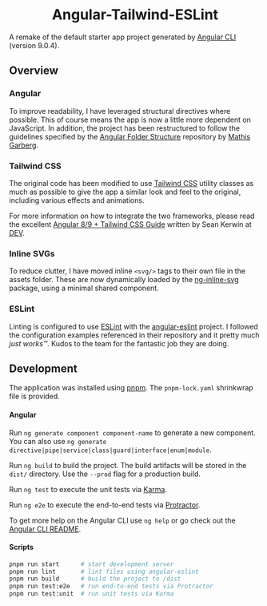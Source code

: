 # <center> Angular-Tailwind-ESLint </center>

A remake of the default starter app project generated by [Angular CLI](https://github.com/angular/angular-cli) (version 9.0.4).


## Overview

### Angular

To improve readability, I have leveraged structural directives where possible. This of course means the app is now a little more dependent on JavaScript. In addition, the project has been restructured to follow the guidelines specified by the [Angular Folder Structure](https://angular-folder-structure.readthedocs.io/en/latest/index.html#) repository by [Mathis Garberg](https://mathisgarberg.no/#/about).

### Tailwind CSS
The original code has been modified to use [Tailwind CSS](https://tailwindcss.com/) utility classes as much as possible to give the app a similar look and feel to the original, including various effects and animations.

For more information on how to integrate the two frameworks, please read the excellent [Angular 8/9 + Tailwind CSS Guide](https://dev.to/seankerwin/angular-8-tailwind-css-guide-3m45) written by Sean Kerwin at [DEV](https://dev.to/).

### Inline SVGs

To reduce clutter, I have moved inline `<svg/>` tags to their own file in the assets folder. These are now dynamically loaded by the [ng-inline-svg](https://github.com/arkon/ng-inline-svg) package, using a minimal shared component.

### ESLint

Linting is configured to use [ESLint](https://eslint.org/) with the [angular-eslint](https://github.com/angular-eslint/angular-eslint) project. I followed the configuration examples referenced in their repository and it pretty much _just works&trade;_. Kudos to the team for the fantastic job they are doing.


## Development

The application was installed using [pnpm](). The `pnpm-lock.yaml` shrinkwrap file is provided.

#### Angular

Run `ng generate component component-name` to generate a new component. You can also use `ng generate directive|pipe|service|class|guard|interface|enum|module`.

Run `ng build` to build the project. The build artifacts will be stored in the `dist/` directory. Use the `--prod` flag for a production build.

Run `ng test` to execute the unit tests via [Karma](https://karma-runner.github.io).

Run `ng e2e` to execute the end-to-end tests via [Protractor](http://www.protractortest.org/).

To get more help on the Angular CLI use `ng help` or go check out the [Angular CLI README](https://github.com/angular/angular-cli/blob/master/README.md).

#### Scripts

```sh
pnpm run start      # start development server
pnpm run lint       # lint files using angular-eslint
pnpm run build      # build the project to /dist
pnpm run test:e2e   # run end-to-end tests via Protractor
pnpm run test:unit  # run unit tests via Karma
```
